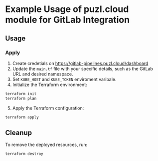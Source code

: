 # Example Usage of puzl.cloud module for GitLab Integration

## Usage

### Apply

1. Create credetials on https://gitlab-pipelines.puzl.cloud/dashboard
2. Update the `main.tf` file with your specific details, such as the GitLab URL and desired namespace.
3. Set `KUBE_HOST` and `KUBE_TOKEN` enviroment varibale.
4. Initialize the Terraform environment:

```bash
terraform init
terraform plan
```

5. Apply the Terraform configuration:

```bash
terraform apply
```

## Cleanup

To remove the deployed resources, run:

```bash
terraform destroy
```
